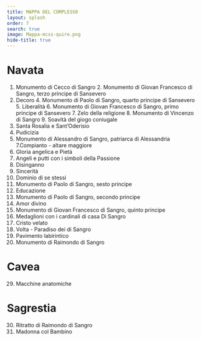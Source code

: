 ```yaml
---
title: MAPPA DEL COMPLESSO
layout: splash
order: 7
search: true
image: Mappa-mcss-quire.png
hide-title: true
---
```


<style>
  .hero {
    min-height: 90vh;
    background-size: contain;
    background-repeat: no-repeat;
    background-position: center center;
    background-color: #171717;
  }

  .quire-page__header__title {
    display: none;
  }
</style>


# Navata

1. Monumento di Cecco di Sangro 2. Monumento di Giovan Francesco di Sangro, terzo principe di Sansevero
3. Decoro 4. Monumento di Paolo di Sangro, quarto principe di Sansevero 5. Liberalità 6. Monumento di Giovan Francesco di Sangro, primo principe di Sansevero 7. Zelo della religione 8. Monumento di Vincenzo di Sangro 9. Soavità del giogo coniugale
4. Santa Rosalia e Sant’Oderisio
5. Pudicizia
6. Monumento di Alessandro di Sangro, patriarca di Alessandria
7.Compianto - altare maggiore
8. Gloria angelica e Pietà
9. Angeli e putti con i simboli della Passione
10. Disinganno
11. Sincerità
12. Dominio di se stessi
13. Monumento di Paolo di Sangro, sesto principe
14. Educazione
15. Monumento di Paolo di Sangro, secondo principe
16. Amor divino
17. Monumento di Giovan Francesco di Sangro, quinto principe
18. Medaglioni con i cardinali di casa Di Sangro
19. Cristo velato
20. Volta - Paradiso dei di Sangro
21. Pavimento labirintico
22. Monumento di Raimondo di Sangro

# Cavea

29. Macchine anatomiche

# Sagrestia

30. Ritratto di Raimondo di Sangro  
31. Madonna col Bambino
